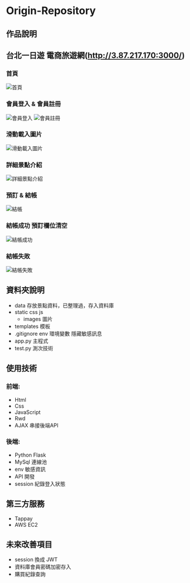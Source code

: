 # Origin-Repository
## 作品說明
## 台北一日遊 電商旅遊網(http://3.87.217.170:3000/) 
### 首頁
![首頁](https://user-images.githubusercontent.com/93992949/164957949-c9f587b0-f607-4f87-b530-4d10dc351369.png)
### 會員登入 & 會員註冊
![會員登入](https://user-images.githubusercontent.com/93992949/164957991-78c6d025-f0d9-471a-80bd-ff2571c85fab.png)
![會員註冊](https://user-images.githubusercontent.com/93992949/164957995-f42ecd75-1b09-4c73-9e9b-3063ad7cde34.png)
### 滑動載入圖片
![滑動載入圖片](https://user-images.githubusercontent.com/93992949/164957971-5b771752-4a7b-4bd3-be41-4999af50f8a9.png)
### 詳細景點介紹
![詳細景點介紹](https://user-images.githubusercontent.com/93992949/164958009-746bb885-422f-45a1-aeae-dc6c2fc89232.png)
### 預訂 & 結帳
![結帳](https://user-images.githubusercontent.com/93992949/164958023-f19dacb4-d0c3-466f-ba3b-9f6d1069e2d2.png)
### 結帳成功 預訂欄位清空
![結帳成功](https://user-images.githubusercontent.com/93992949/164958033-5512c5c4-7f9f-4c33-9262-d172978d6d47.png)
### 結帳失敗 
![結帳失敗](https://user-images.githubusercontent.com/93992949/164958131-6dab7b49-a089-45e0-a14c-aab0d7353dcf.png)

## 資料夾說明
* data 存放景點資料，已整理過，存入資料庫
* static css js
  * images 圖片
* templates 模板
* .gitignore env 環境變數 隱藏敏感訊息
* app.py 主程式
* test.py 測次技術
  
## 使用技術
### 前端:
* Html 
* Css 
* JavaScript
* Rwd
* AJAX 串接後端API
### 後端:
* Python Flask
* MySql 連線池
* env 敏感資訊
* API 開發
* session 紀錄登入狀態
## 第三方服務
* Tappay
* AWS EC2
## 未來改善項目
* session 換成 JWT 
* 資料庫會員密碼加密存入
* 購買紀錄查詢

